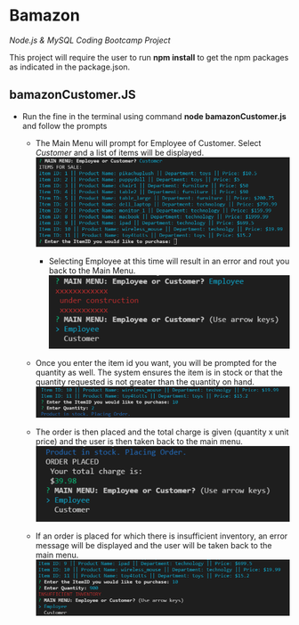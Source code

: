 # Bamazon
*Node.js &amp; MySQL Coding Bootcamp Project*

This project will require the user to run **npm install** to get the npm packages as indicated in the package.json.

## bamazonCustomer.JS

- Run the fine in the terminal using command **node bamazonCustomer.js** and follow the prompts

  - The Main Menu will prompt for Employee of Customer.  Select *Customer* and a list of items will be displayed.  
    ![Example Customer 1](/images/3.CustList.png)

    - Selecting Employee at this time will result in an error and rout you back to the Main Menu.
      ![Example Customer 2](/images/2.EmployeeError.png)
  
  - Once you enter the item id you want, you will be prompted for the quantity as well.  The system ensures the item is in stock or that the quantity requested is not greater than the quantity on hand.
  ![Example Customer 3](/images/4.QuantityOnHand.png)

  - The order is then placed and the total charge is given (quantity x unit price) and the user is then taken back to the main menu.
  ![Example Customer 4](/images/5.CompleteOrder.png)

  - If an order is placed for which there is insufficient inventory, an error message will be displayed and the user will be taken back to the main menu.
  ![Example Customer 5](/images/6.InvError.png)
